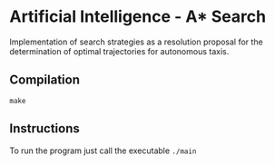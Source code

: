 # Artificial Intelligence - A* Search
Implementation of search strategies as a resolution proposal for the determination of optimal trajectories for autonomous taxis.

## Compilation
`make`

## Instructions
To run the program just call the executable
`./main`
